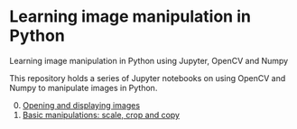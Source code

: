 # Learning image manipulation in Python
Learning image manipulation in Python using Jupyter, OpenCV and Numpy

This repository holds a series of Jupyter notebooks on using OpenCV and Numpy to manipulate images in Python.

0. [Opening and displaying images](https://github.com/Algorithmic-Lens/Learning-image-manipulation-in-Python/blob/master/00_Introduction_OpenDisplayImages.ipynb)
1. [Basic manipulations: scale, crop and copy](https://github.com/Algorithmic-Lens/Learning-image-manipulation-in-Python/blob/master/01_BasicManipulation_ScaleCropCopyPaste.ipynb)
